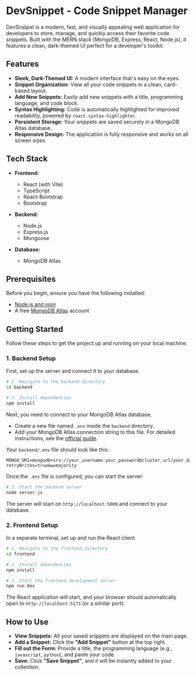 
# DevSnippet - Code Snippet Manager

DevSnippet is a modern, fast, and visually appealing web application for developers to store, manage, and quickly access their favorite code snippets. Built with the MERN stack (MongoDB, Express, React, Node.js), it features a clean, dark-themed UI perfect for a developer's toolkit.

## Features

- **Sleek, Dark-Themed UI:** A modern interface that's easy on the eyes.
- **Snippet Organization:** View all your code snippets in a clean, card-based layout.
- **Add New Snippets:** Easily add new snippets with a title, programming language, and code block.
- **Syntax Highlighting:** Code is automatically highlighted for improved readability, powered by `react-syntax-highlighter`.
- **Persistent Storage:** Your snippets are saved securely in a MongoDB Atlas database.
- **Responsive Design:** The application is fully responsive and works on all screen sizes.

## Tech Stack

- **Frontend:**
  - React (with Vite)
  - TypeScript
  - React-Bootstrap
  - Bootstrap

- **Backend:**
  - Node.js
  - Express.js
  - Mongoose

- **Database:**
  - MongoDB Atlas

## Prerequisites

Before you begin, ensure you have the following installed:

- [Node.js and npm](https://nodejs.org/en/)
- A free [MongoDB Atlas](https://www.mongodb.com/cloud/atlas/register) account

## Getting Started

Follow these steps to get the project up and running on your local machine.

### 1. Backend Setup

First, set up the server and connect it to your database.

```bash
# 1. Navigate to the backend directory
cd backend

# 2. Install dependencies
npm install
```

Next, you need to connect to your MongoDB Atlas database.

- Create a new file named `.env` inside the `backend` directory.
- Add your MongoDB Atlas connection string to this file. For detailed instructions, see the [official guide](https://docs.atlas.mongodb.com/getting-started/).

Your `backend/.env` file should look like this:

```
MONGO_URI=mongodb+srv://your_username:your_password@cluster_url/your_database_name?retryWrites=true&w=majority
```

Once the `.env` file is configured, you can start the server:

```bash
# 3. Start the backend server
node server.js
```

The server will start on `http://localhost:5000` and connect to your database.

### 2. Frontend Setup

In a separate terminal, set up and run the React client.

```bash
# 1. Navigate to the frontend directory
cd frontend

# 2. Install dependencies
npm install

# 3. Start the frontend development server
npm run dev
```

The React application will start, and your browser should automatically open to `http://localhost:5173` (or a similar port).

## How to Use

- **View Snippets:** All your saved snippets are displayed on the main page.
- **Add a Snippet:** Click the **"Add Snippet"** button at the top right.
- **Fill out the Form:** Provide a title, the programming language (e.g., `javascript`, `python`), and paste your code.
- **Save:** Click **"Save Snippet"**, and it will be instantly added to your collection.
